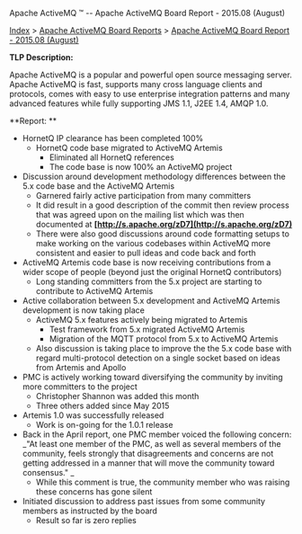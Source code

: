 Apache ActiveMQ ™ -- Apache ActiveMQ Board Report - 2015.08 (August) 

[Index](index.html) > [Apache ActiveMQ Board Reports](apache-activemq-board-reports.html) > [Apache ActiveMQ Board Report - 2015.08 (August)](apache-activemq-board-report-201508-august.html)


**TLP Description:**

Apache ActiveMQ is a popular and powerful open source messaging server. Apache ActiveMQ is fast, supports many cross language clients and protocols, comes with easy to use enterprise integration patterns and many advanced features while fully supporting JMS 1.1, J2EE 1.4, AMQP 1.0.

**Report: **

*   HornetQ IP clearance has been completed 100% 
    *   HornetQ code base migrated to ActiveMQ Artemis  
        *   Eliminated all HornetQ references 
        *   The code base is now 100% an ActiveMQ project
*   Discussion around development methodology differences between the 5.x code base and the ActiveMQ Artemis  
    *   Garnered fairly active participation from many committers
    *   It did result in a good description of the commit then review process that was agreed upon on the mailing list which was then documented at **[http://s.apache.org/zD7](http://s.apache.org/zD7)**
    *   There were also good discussions around code formatting setups to make working on the various codebases within ActiveMQ more consistent and easier to pull ideas and code back and forth
*   ActiveMQ Artemis code base is now receiving contributions from a wider scope of people (beyond just the original HornetQ contributors)
    *   Long standing committers from the 5.x project are starting to contribute to ActiveMQ Artemis
*   Active collaboration between 5.x development and ActiveMQ Artemis development is now taking place 
    *   ActiveMQ 5.x features actively being migrated to Artemis 
        *   Test framework from 5.x migrated ActiveMQ Artemis 
        *   Migration of the MQTT protocol from 5.x to ActiveMQ Artemis 
    *   Also discussion is taking place to improve the the 5.x code base with regard multi-protocol detection on a single socket based on ideas from Artemis and Apollo
*   PMC is actively working toward diversifying the community by inviting more committers to the project
    *   Christopher Shannon was added this month
    *   Three others added since May 2015
*   Artemis 1.0 was successfully released 
    *   Work is on-going for the 1.0.1 release
*   Back in the April report, one PMC member voiced the following concern:  
    _"At least one member of the PMC, as well as several members of the community, feels strongly that disagreements and concerns are not getting addressed in a manner that will move the community toward consensus." _
    *   While this comment is true, the community member who was raising these concerns has gone silent
*   Initiated discussion to address past issues from some community members as instructed by the board
    *   Result so far is zero replies

